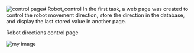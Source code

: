 ![control page](https://github.com/Abrar213/Robot_control/assets/140080224/71f17dd5-0eb7-4db1-8146-d438bcd3abf5)# Robot_control
In the first task, a web page was created to control the robot movement direction, store the direction in the database, and display the last stored value in another page.

Robot directions control page

![my image](controlpage.jpeg)

